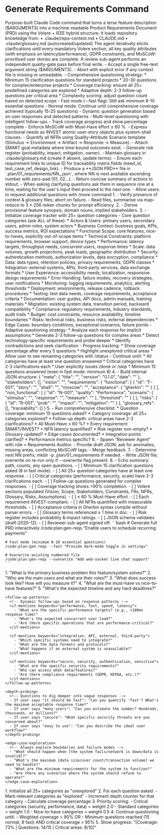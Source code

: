 # Generate Requirements Command

<instructions>
  <!-- ---------- 1. STATIC CONTEXT / SYSTEM PROMPT ---------- -->
  <context>
    Purpose-built Claude Code command that turns a terse feature description ($ARGUMENTS)
    into a machine-readable Product Requirements Document (PRD) using the Volere + IEEE
    hybrid structure. It loads repository knowledge from:
      • .claude/repo-context.md
      • CLAUDE.md
      • .claude/glossary.md (autocreated/updated)
    The agent iteratively elicits clarifications until every mandatory Volere section,
    all key quality attributes (with emphasis on latency/performance), GDPR constraints,
    and MoSCoW-prioritised user stories are complete.
    A review sub-agent performs an independent quality-gate pass before final write.
  </context>

  <!-- ---------- 2. OPERATIONAL REQUIREMENTS FOR THE COMMAND ---------- -->
  <requirements>
    - Accept a single free-text argument string ($ARGUMENTS).
    - Abort with explicit error if any context file is missing or unreadable.
    - Comprehensive questioning strategy:
      * Minimum 15 clarification questions for standard projects
      * 20-30 questions for complex/enterprise projects
      * Coverage tracking: ensure all 25+ predefined categories are explored
      * Adaptive depth: 2-3 follow-up questions per critical area
      * Complexity scoring: adjust question count based on detected scope
    - Fast mode (--fast flag): Still ask minimum 8-10 essential questions
    - Normal mode: Continue until comprehensive coverage achieved (typically 15-25 questions)
    - Dynamic question generation based on user responses and detected patterns
    - Multi-level questioning with intelligent follow-ups
    - Track coverage progress and show percentage complete
    - Enforce MoSCoW with Must-Have effort ≤ 60 %.
    - Express functional needs as INVEST atomic user-story objects plus system-shall
      clauses.
    - Quantify all NFRs using Quality-Attribute Scenario template
      (Stimulus → Environment → Artifact → Response → Measure).
    - Attach SMART goal metadata where time-bound outcomes exist.
    - Generate risk register (probability, impact, mitigation, owner).
    - Maintain glossary in .claude/glossary.md (create if absent, update terms).
    - Ensure each requirement links to unique ID for traceability matrix fields
      (need_id, test_case_ref, design_link).
    - Produce a **JSON PRD** file in `.plan/01_requirements/NN_<slug>.json`,
      where NN is next available ascending number with zero-pad (01, 02…).
    - Return concise summary of actions to stdout.
    - When asking clarifying questions ask them in sequence one at a time, waiting for the user's input then proceed to the next one.
    - Allow users to request additional questions with /more command
  </requirements>

  <!-- ---------- 3. EXECUTION FLOW ---------- -->
  <execution>
    1. <init>
         - Verify presence of context & glossary files; abort on failure.
         - Read files, summarise via map-reduce to 3 × 256-token chunks for prompt efficiency.
    2. <parse-input>
         - Derive provisional feature synopsis, domain nouns, implied stakeholders.
    3. <clarification-loop>
         - Initialize coverage tracker with 25+ question categories
         - Core question categories (ask ALL of these):
           * Actors & Users: primary users, secondary users, admin roles, system actors
           * Business Context: business goals, KPIs, success metrics, ROI expectations
           * Functional Scope: core features, nice-to-haves, explicitly out-of-scope items
           * Technical Constraints: platform requirements, browser support, device types
           * Performance: latency targets, throughput needs, concurrent users, response times
           * Scale: data volumes, growth projections, peak loads, geographic distribution
           * Security: authentication methods, authorization levels, data encryption, compliance
           * Data: data types, retention policies, privacy requirements, GDPR classes
           * Integration: external systems, APIs, third-party services, data exchange formats
           * User Experience: accessibility needs, localization, responsive design requirements
           * Error Handling: failure modes, recovery strategies, user notifications
           * Monitoring: logging requirements, analytics, alerting thresholds
           * Deployment: environments, release cadence, rollback procedures
           * Testing: test data needs, coverage requirements, acceptance criteria
           * Documentation: user guides, API docs, admin manuals, training materials
           * Migration: existing system data, transition period, backward compatibility
           * Compliance: regulatory requirements, industry standards, audit trails
           * Budget: cost constraints, resource availability, timeline boundaries
           * Risks: technical risks, business risks, external dependencies
           * Edge Cases: boundary conditions, exceptional scenarios, failure points
         - Adaptive questioning strategy:
           * Analyze each response for implicit assumptions
           * Generate 2-3 follow-up questions for complex areas
           * Detect technology-specific requirements and probe deeper
           * Identify contradictions and seek clarification
         - Progress tracking:
           * Show coverage percentage after every 5 questions
           * Highlight unexplored critical areas
           * Allow user to see remaining categories with /status
         - Continue until:
           * All categories have at least one question answered
           * Critical categories have 2-3 clarifications each
           * User explicitly issues /done or /skip
           * Minimum 15 questions answered (even in fast mode: minimum 8)
    4. <draft-reqs>
         - Build internal JSON structure:
             {
               "meta": { "title": "", "version": "0.1.0", "date": "<ISO-8601>" },
               "stakeholders": [],
               "vision": "",
               "requirements": {
                 "functional": [ { "id": "F-001", "story": "", "shall": "", "moscow": "", "acceptance": { "gherkin": "" } } ],
                 "non_functional": [ { "id": "N-001", "quality": "Performance", "scenario": { "stimulus": "", "response": "", "measure": "" }, "threshold": "" } ]
               },
               "risks": [ { "id": "R-001", "prob": "", "impact": "", "mitigation": "" } ],
               "glossary_refs": [],
               "traceability": []
             }
    5. <self-critique>
         - Run comprehensive checklist:
             * Question coverage: minimum 15 questions asked?
             * Category coverage: all 25+ categories explored?
             * Follow-up depth: critical areas have 2-3 clarifications?
             * All Must-Have ≤ 60 %?
             * Every requirement SMART/INVEST?
             * NFR latency quantified?
             * Risk register non-empty?
             * Glossary updated?
             * Edge cases documented?
             * Integration points clarified?
             * Performance metrics specific?
    6. <sub-agent-review>
         - Spawn “Reviewer Agent” with role = Requirements Auditor.
         - Provide draft JSON; ask for anomalies, missing areas, conflicting MoSCoW tags.
         - Merge feedback.
    7. <write-output>
         - Determine next NN prefix; mkdir -p .plan/01_requirements if needed.
         - Write JSON file; overwrite on re-run only if --overwrite flag present.
    8. <report>
         - Echo summary: path, counts, any open questions.
  </execution>

  <!-- ---------- 4. VALIDATION / QUALITY GATES ---------- -->
  <validation>
    - [ ] Minimum 15 clarification questions asked (8 in fast mode).
    - [ ] All 25+ question categories have at least one response.
    - [ ] Critical categories (performance, security, scale) have 2-3 clarifications each.
    - [ ] Follow-up questions generated for complex responses.
    - [ ] Coverage tracking shows >90% completion.
    - [ ] Volere sections populated (Vision, Scope, Stakeholders, Constraints, FRs, NFRs,
          Glossary, Risks, Assumptions).
    - [ ] ≤ 60 % Must-Have effort.
    - [ ] Each requirement INVEST-compliant.
    - [ ] All NFRs quantified with measurable thresholds.
    - [ ] Acceptance criteria in Gherkin syntax compile without parser errors.
    - [ ] Glossary terms referenced ≥ 1 time in doc.
    - [ ] Risk register includes probability & impact ratings.
    - [ ] JSON schema validates (draft-2020-12).
    - [ ] Reviewer sub-agent signed off.
  </validation>

  <!-- ---------- 5. EXAMPLE INVOCATIONS ---------- -->
  <examples>
    ```bash
    # Generate full PRD interactively
    /code:plan:gen-reqs "Enable users to schedule recurring payments"

    # Fast mode (minimum 8-10 essential questions)
    /code:plan:gen-reqs --fast "Provide dark-mode toggle in settings"

    # Overwrite existing numbered file
    /code:plan:gen-reqs --overwrite "Add web-socket live chat support"
    ```

  </examples>

  <!-- ---------- 6. QUESTION TEMPLATES & ADAPTIVE LOGIC ---------- -->
  <question-templates>
    <initial-questions>
      <!-- These form the foundation - always ask these first -->
      1. "What is the primary business problem this feature/system solves?"
      2. "Who are the main users and what are their roles?"
      3. "What does success look like? How will you measure it?"
      4. "What are the must-have vs nice-to-have features?"
      5. "What's the expected timeline and any hard deadlines?"
    </initial-questions>

    <follow-up-patterns>
      <!-- Dynamic follow-ups based on response patterns -->
      <if-mentions keywords="performance, fast, speed, latency">
        - "What are the specific performance targets? (e.g., <100ms response time)"
        - "What's the expected concurrent user load?"
        - "Are there specific operations that are performance-critical?"
      </if-mentions>

      <if-mentions keywords="integration, API, external, third-party">
        - "Which specific systems need to integrate?"
        - "What are the data formats and protocols?"
        - "What happens if an external system is unavailable?"
      </if-mentions>

      <if-mentions keywords="secure, security, authentication, sensitive">
        - "What are the specific security requirements?"
        - "Who can access what data/features?"
        - "Are there compliance requirements (GDPR, HIPAA, etc.)?"
      </if-mentions>
    </follow-up-patterns>

    <depth-probing>
      <!-- Questions to dig deeper into vague responses -->
      - If user says "it should be fast": "Can you quantify 'fast'? What's the maximum acceptable response time?"
      - If user says "many users": "Can you estimate the number? Hundreds, thousands, or millions?"
      - If user says "secure": "What specific security threats are you concerned about?"
      - If user says "easy to use": "Can you describe the ideal user workflow?"
    </depth-probing>

    <edge-case-exploration>
      <!-- Always explore boundaries and failure modes -->
      - "What should happen when [the system fails/network is down/data is invalid]?"
      - "What's the maximum [data size/user count/transaction volume] we need to handle?"
      - "What are the minimum requirements for the system to function?"
      - "Are there any scenarios where the system should refuse to operate?"
    </edge-case-exploration>

  </question-templates>

  <!-- ---------- 7. COVERAGE TRACKING ALGORITHM ---------- -->
  <coverage-algorithm>
    1. Initialize all 25+ categories as "unexplored"
    2. For each question asked:
       - Mark relevant categories as "explored"
       - Increment depth counter for that category
       - Calculate coverage percentage
    3. Priority scoring:
       - Critical categories (security, performance, data) = weight 2.0
       - Standard categories = weight 1.0
       - Nice-to-have categories = weight 0.5
    4. Continue questioning until:
       - Weighted coverage > 90% OR
       - Minimum questions reached (15 normal, 8 fast) AND critical coverage > 95%
    5. Show progress: "[Coverage: 73% | Questions: 14/15 | Critical areas: 8/10]"
  </coverage-algorithm>
</instructions>
